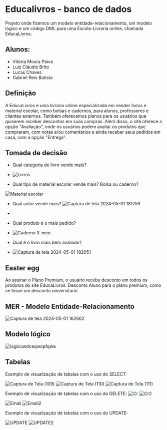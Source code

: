 # Educalivros - banco de dados
Projeto onde fizemos um modelo entidade-relacionamento, um modelo lógico e um código DML para uma Escola-Livraria online, chamada EducaLivros.

## Alunos:
- Vitória Moura Paiva
- Luiz Cláudio Brito
- Lucas Chaves
- Gabriel Reis Batista

## Definição
A EducaLivros é uma livraria online especializada em vender livros e material escolar, como bolsas e cadernos, para alunos, professores e clientes externos. Também oferecemos planos para os usuários que quiserem receber descontos em suas compras. Além disso, o site oferece a opção "Avaliação", onde os usuários podem avaliar os produtos que compraram, com notas e/ou comentários e ainda receber seus pedidos em casa, com a opção "Entrega".

## Tomada de decisão
- Qual categoria de livro vende mais?

- ![Livros](https://github.com/Gavury/educalivros-pitch/assets/99884688/76629c81-a45b-4924-bdfe-872744384355)

- Qual tipo de material escolar vende mais? Bolsa ou caderno?

![Material escolar](https://github.com/Gavury/educalivros-pitch/assets/99884688/bba12565-8a2c-423e-8d3e-af409abfb7cd)

 
- Qual autor vende mais?
![Captura de tela 2024-05-01 181759](https://github.com/Gavury/educalivros-pitch/assets/99884688/ea818315-9a7d-4fd1-9e89-ccc73dbbb70d)

- 
- Qual produto é o mais pedido?

- ![Caderno X-men](https://github.com/Gavury/educalivros-pitch/assets/99884688/dea31981-3275-4238-815d-7aaf32cd487b)

- Qual é o livro mais bem avaliado?

- ![Captura de tela 2024-05-01 182051](https://github.com/Gavury/educalivros-pitch/assets/99884688/ec54a8da-8190-4287-9ac3-e8025f88f005)


## Easter egg
Ao assinar o Plano Premium, o usuário recebe desconto em todos os produtos do site EducaLivros. 
Desconto Aluno para o plano premium, como se fosse um desconto universitario

## MER - Modelo Entidade-Relacionamento
![Captura de tela 2024-05-01 162602](https://github.com/vitoria74/educalivros-bd/assets/99884688/39df59ad-7b15-4888-a9bd-f5367e7955c2)


## Modelo lógico
![logicowdceqwopfqwa](https://github.com/vitoria74/educalivros-bd/assets/99884688/341ed5c2-f472-4daa-b418-dcef30f6e24e)



## Tabelas
Exemplo de visualização de tabelas com o uso do SELECT:

![Captura de Tela (109)](https://github.com/vitoria74/educalivros-bd/assets/105817834/f2884151-cf9b-4f44-bd81-1af9ffb56c32)
![Captura de Tela (110)](https://github.com/vitoria74/educalivros-bd/assets/105817834/3d69ac98-bb04-406c-af0a-32d5ed2f79cb)
![Captura de Tela (111)](https://github.com/vitoria74/educalivros-bd/assets/105817834/af352b5e-138d-4914-a027-f8933712201b)


Exemplo de visualização de tabelas com o uso do DELETE:
![Cr](https://github.com/vitoria74/educalivros-bd/assets/99884688/8c3a047d-6a10-4bae-a0d1-49786c62b8f1) 
![Cr2](https://github.com/vitoria74/educalivros-bd/assets/99884688/8c171ca1-af77-43c4-ba60-64dbc61225e5) 

![Email](https://github.com/vitoria74/educalivros-bd/assets/99884688/1bd52801-4e84-4d10-9f28-8bfa5d2853f5)
![Email2](https://github.com/vitoria74/educalivros-bd/assets/99884688/4b53dcc5-4d8c-47e8-87e9-54ef3721d3d1) 

Exemplo de visualização de tabelas com o uso do UPDATE: 

![UPDATE](https://github.com/vitoria74/educalivros-bd/assets/99884688/b21fc540-d919-4092-b24b-b8184e56ada3)
![UPDATE2](https://github.com/vitoria74/educalivros-bd/assets/99884688/99e7aad8-8ee7-4543-a241-436b124d1dab)





